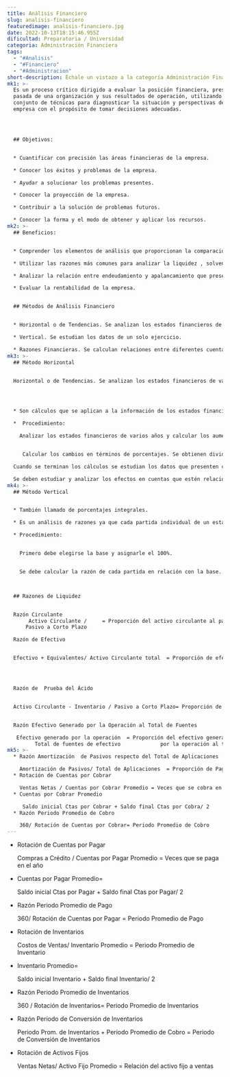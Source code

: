 ```yaml
---
title: Análisis Financiero
slug: analisis-financiero
featuredimage: analisis-financiero.jpg
date: 2022-10-13T18:15:46.955Z
dificultad: Preparatoria / Universidad
categoria: Administración Financiera
tags:
  - "#Analisis"
  - "#Financiero"
  - "#Administracion"
short-description: Échale un vistazo a la categoría Administración Financiera
mk1: >-
  Es un proceso crítico dirigido a evaluar la posición financiera, presente y
  pasada de una organización y sus resultados de operación, utilizando un
  conjunto de técnicas para diagnosticar la situación y perspectivas de la
  empresa con el propósito de tomar decisiones adecuadas.




  ## Objetivos:


  * Cuantificar con precisión las áreas financieras de la empresa.

  * Conocer los éxitos y problemas de la empresa.

  * Ayudar a solucionar los problemas presentes.

  * Conocer la proyección de la empresa.

  * Contribuir a la solución de problemas futuros.

  * Conocer la forma y el modo de obtener y aplicar los recursos.
mk2: >-
  ## Beneficios:


  * Comprender los elementos de análisis que proporcionan la comparación de los métodos.

  * Utilizar las razones más comunes para analizar la liquidez , solvencia y otros indicadores.

  * Analizar la relación entre endeudamiento y apalancamiento que presentan los estados financieros.

  * Evaluar la rentabilidad de la empresa.


  ## Métodos de Análisis Financiero


  * Horizontal o de Tendencias. Se analizan los estados financieros de varios años.

  * Vertical. Se estudian los datos de un solo ejercicio.

  * Razones Financieras. Se calculan relaciones entre diferentes cuentas de los estados financieros. Evalúan aspectos de liquidez, actividad , solvencia y rentabilidad.
mk3: >-
  ## Método Horizontal


  Horizontal o de Tendencias. Se analizan los estados financieros de varios años.




  * Son cálculos que se aplican a la información de los estados financieros de varios ejercicios o periodos consecutivos. Este análisis puede usarse para comparar las cifras del año en curso con las del año base.

  *  Procedimiento:

    Analizar los estados financieros de varios años y calcular los aumentos y disminuciones en valores monetarios. Se toman los datos de cada cuenta del estado financiero del último año y se resta el año anterior.


     Calcular los cambios en términos de porcentajes. Se obtienen dividiendo el importe de una partida entre la misma del estado financiero del periodo anterior.

  Cuando se terminan los cálculos se estudian los datos que presenten cambios más importantes o significativos.

  Se deben estudiar y analizar los efectos en cuentas que estén relacionadas, por ejemplo: inventarios y ventas o cuentas por cobrar y ventas.
mk4: >-
  ## Método Vertical


  * También llamado de porcentajes integrales.

  * Es un análisis de razones ya que cada partida individual de un estado financiero aparece expresada como porcentaje del total correspondiente en ese mismo periodo. 

  * Procedimiento:


    Primero debe elegirse la base y asignarle el 100%.


    Se debe calcular la razón de cada partida en relación con la base. Esto se logra dividiendo el importe  de cada partida entre el importe de la partida que se ha elegido como base.



  ## Razones de Liquidez


  Razón Circulante
       Activo Circulante /     = Proporción del activo circulante al pasivo a corto p.
      Pasivo a Corto Plazo

  Razón de Efectivo


  Efectivo + Equivalentes/ Activo Circulante total  = Proporción de efectivo al activo circulante  




  Razón de  Prueba del Ácido


  Activo Circulante - Inventario / Pasivo a Corto Plazo= Proporción de  activos líquidos a pasivo corto plazo 


  Razón Efectivo Generado por la Operación al Total de Fuentes

   Efectivo generado por la operación  = Proporción del efectivo generado
         Total de fuentes de efectivo             por la operación al total de fuentes
mk5: >-
  * Razón Amortización  de Pasivos respecto del Total de Aplicaciones

    Amortización de Pasivos/ Total de Aplicaciones  = Proporción de Pago de Pasivos     
  * Rotación de Cuentas por Cobrar

    Ventas Netas / Cuentas por Cobrar Promedio = Veces que se cobra en el año 
  * Cuentas por Cobrar Promedio

     Saldo inicial Ctas por Cobrar + Saldo final Ctas por Cobra/ 2
  * Razón Periodo Promedio de Cobro

    3﻿60/ Rotación de Cuentas por Cobrar= Periodo Promedio de Cobro
---
```

* Rotación de Cuentas por Pagar

  Compras a Crédito / Cuentas por Pagar Promedio = Veces que se paga en el año 
* Cuentas por Pagar Promedio= 

  Saldo inicial Ctas por Pagar + Saldo final Ctas por Pagar/ 2
* Razón Periodo Promedio de Pago

  3﻿60/ Rotación de Cuentas por Pagar = Periodo Promedio de Pago
* Rotación de Inventarios

  Costos de Ventas/ Inventario Promedio = Periodo Promedio de Inventario 
* Inventario Promedio= 

  Saldo inicial Inventario + Saldo final Inventario/ 2
* Razón Periodo Promedio de Inventarios

  3﻿60 / Rotación de Inventarios= Periodo Promedio de Inventarios
* Razón Periodo de Conversión de Inventarios

  Periodo Prom. de Inventarios + Periodo Promedio de Cobro = Periodo de Conversión de Inventarios
* Rotación de Activos Fijos

  Ventas Netas/ Activo Fijo Promedio = Relación del activo fijo a ventas